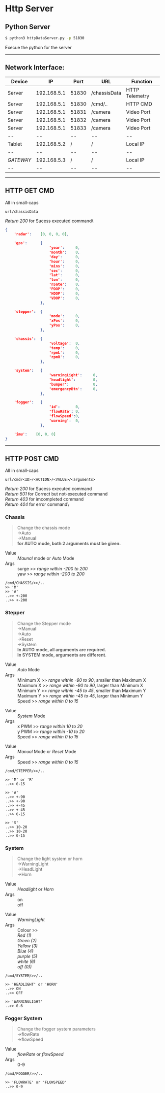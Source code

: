 # Http Server

## Python Server

```bash
$ python3 httpDataServer.py -p 51830
```

Execue the python for the server

---

## Network Interface:
|Device         |IP         |Port   |URL            |Function       |
|---            |--         |--     |--             |--             |
|Server         |192.168.5.1|51830  |/chassisData   |HTTP Telemetry |
|Server         |192.168.5.1|51830  |/cmd/..        |HTTP CMD       |
|Server         |192.168.5.1|51831  |/camera        |Video Port     |
|Server         |192.168.5.1|51832  |/camera        |Video Port     |
|Server         |192.168.5.1|51833  |/camera        |Video Port     |
|--             |--         |--     |--             |--             |
|Tablet         |192.168.5.2|/      |/              |Local IP       |
|--             |--         |--     |--             |--             |
|*GATEWAY*      |192.168.5.3|/      |/              |Local IP       |
|--             |--         |--     |--             |--             |


---

## HTTP GET CMD
All in small-caps
```
url/chassisData
```
*Return 200* for Sucess executed command\

```JSON
{
    'radar':    [0, 0, 0, 0],

    'gps':      {
                    'year':     0,
                    'month':    0,
                    'day':      0,
                    'hour':     0,
                    'mins':     0,
                    'sec':      0,
                    'lat':      0,
                    'lon':      0,
                    'nSate':    0,
                    'PDOP':     0,
                    'HDOP':     0,
                    'VDOP':     0,
                },

    'stepper':  {
                    'mode':     0,
                    'xPos':     0,
                    'yPos':     0,
                },

    'chassis':  {
                    'voltage':  0,
                    'temp':     0,
                    'rpmL':     0,
                    'rpmR':     0,
                },

    'system':   {
                    'warningLight':     0,
                    'headlight':        0,
                    'bumper':           0,
                    'emergencyBtn':     0,
                },

    'fogger':   {
                    'id':       0,
                    'flowRate': 0,
                    'flowSpeed':0,
                    'warning':  0,
                },

    'imu':    [0, 0, 0]
}
```

---

## HTTP POST CMD
All in small-caps
```
url/cmd/<ID>/<ACTION>/<VALUE>/<arguments>
```
*Return 200* for Sucess executed command\
*Return 501* for Correct but not-executed command\
*Return 403* for imcompleted command\
*Return 404* for error command\
### Chassis
>Change the chassis mode\
>->Auto\
>->Manual\
>**for AUTO mode, both 2 arguments must be given.**
<dl>
    <dt>Value</dt>
    <dd><em>Maunal</em> mode or <em>Auto</em> Mode</dd>
    <dd>
        <dt>Args</dt>
            <dd>surge >> <em>range within -200 to 200</em></dd>
            <dd>yaw   >> <em>range within -200 to 200</em></dd>
</dl>

```
/cmd/CHASSIS/>>/..
>> 'M'
>> 'A'
..>> +-200 
..>> +-200
```

### Stepper
>Change the Stepper mode\
>->Manual\
>->Auto\
>->Reset\
>->System\
>**In AUTO mode, all arguments are required.**\
>**In SYSTEM mode, arguments are different.**
<dl>
    <dt>Value</dt>
    <dd><em>Auto</em> Mode</dd>
    <dd>
        <dt>Args</dt>
            <dd>Minimum X >> <em>range within -90 to 90</em>, smaller than Maximum X</dd>
            <dd>Maximum X >> <em>range within -90 to 90</em>, larger than Minimum X</dd>
            <dd>Minimum Y >> <em>range within -45 to 45</em>, smaller than Maximum Y</dd>
            <dd>Maximum Y >> <em>range within -45 to 45</em>, larger than Minimum Y</dd>
            <dd>Speed     >> <em>range within 0 to 15</em></dd>
</dl>

<dl>
    <dt>Value</dt>
    <dd><em>System</em> Mode</dd>
    <dd>
        <dt>Args</dt>
            <dd>x PWM   >> <em>range within 10 to 20</em></dd>
            <dd>y PWM   >> <em>range within -10 to 20</em></dd>
            <dd>Speed   >> <em>range within 0 to 15</em></dd>
</dl>

<dl>
    <dt>Value</dt>
    <dd><em>Manual</em> Mode or <em>Reset</em> Mode</dd>
    <dd>
        <dt>Args</dt>
            <dd>Speed   >> <em>range within 0 to 15</em></dd>
</dl>

```
/cmd/STEPPER/>>/..

>> 'M' or 'R'
..>> 0-15

>> 'A'
..>> +-90
..>> +-90
..>> +-45
..>> +-45
..>> 0-15

>> 'S'
..>> 10-20
..>> 10-20
..>> 0-15
```

### System
>Change the light system or horn\
>->WarningLight\
>->HeadLight\
>->Horn

<dl>
    <dt>Value</dt>
    <dd><em>Headlight</em> or <em>Horn</em></dd>
    <dd>
        <dt>Args</dt>
            <dd>on</dd>
            <dd>off</dd>
</dl>

<dl>
    <dt>Value</dt>
    <dd><em>WarningLight</em></dd>
    <dd>
        <dt>Args</dt>
            <dd>Colour >> </dd>
            <dd><em>Red (1)</em></dd>
            <dd><em>Green (2)</em></dd>
            <dd><em>Yellow (3)</em></dd>
            <dd><em>Blue (4)</em></dd>
            <dd><em>purple (5)</em></dd>
            <dd><em>white (6)</em></dd>
            <dd><em>off (0))</em></dd>
</dl>

```
/cmd/SYSTEM/>>/..

>> 'HEADLIGHT' or 'HORN'
..>> ON
..>> OFF

>> 'WARNINGLIGHT'
..>> 0-6
```

### Fogger System
>Change the fogger system parameters\
>->flowRate\
>->flowSpeed

<dl>
    <dt>Value</dt>
    <dd><em>flowRate</em> or <em>flowSpeed</em></dd>
    <dd>
        <dt>Args</dt>
            <dd>0-9</dd>
</dl>

```
/cmd/FOGGER/>>/..

>> 'FLOWRATE' or 'FLOWSPEED'
..>> 0-9
```